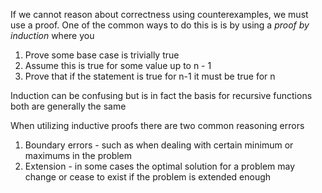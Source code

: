 If we cannot reason about correctness using counterexamples, we must use a proof.
One of the common ways to do this is is by using a *proof by induction* where you
1. Prove some base case is trivially true
2. Assume this is true for some value up to n - 1
3. Prove that if the statement is true for n-1 it must be true for n

Induction can be confusing but is in fact the basis for recursive functions both are generally the same

When utilizing inductive proofs there are two common reasoning errors
1. Boundary errors - such as when dealing with certain minimum or maximums in the problem
2. Extension - in some cases the optimal solution for a problem may change or cease to exist if the problem is extended enough

